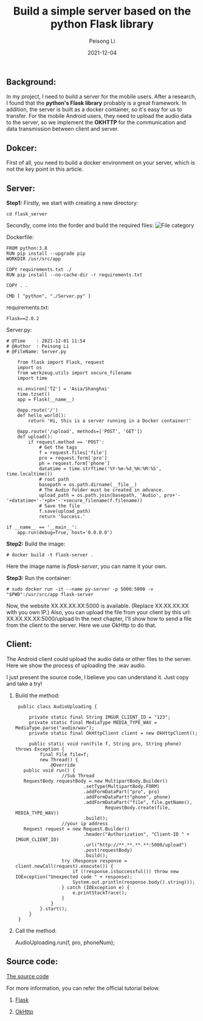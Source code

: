﻿---
layout: post
read_time: true
show_date: true
title: "Build a simple server based on the python Flask library"
date: 2021-12-04
img: posts/20211204/Android.jpg
tags: [server, python, Flask, OkHTTP]
category: Experience
author: Peisong Li
description: "You can build and dockerize a python based backend server in 5 minutes."
---

## Background:
In my project, I need to build a server for the mobile users. After a research, I found that the **python's Flask library** probably is a great framework. In addition, the server is built as a docker container, so it's easy for us to transfer.
For the mobile Android users, they need to upload the audio data to the server, so we implement the **OKHTTP** for the communication and data transmission between client and server.

## Dokcer:
First of all, you need to build a docker environment on your server, which is not the key point in this article.

## Server:
**Step1:**
Firstly, we start with creating a new directory:

    cd flask_server
Secondly, come into the forder and build the required files:
![File category](https://github.com/peisong0109/peisong0109.github.io/blob/gh-pages/assets/img/posts/20211204/Category.jpg)

Dockerfile:

    FROM python:3.8
    RUN pip install --upgrade pip
    WORKDIR /usr/src/app    
    
    COPY requirements.txt ./  
    RUN pip install --no-cache-dir -r requirements.txt
    
    COPY . .    
    
    CMD [ "python", "./Server.py" ]

requirements.txt:

    Flask==2.0.2
Server.py:

    # @Time    : 2021-12-01 11:54
    # @Author  : Peisong Li
    # @FileName: Server.py
    
        from flask import Flask, request
        import os
        from werkzeug.utils import secure_filename
        import time
        
        os.environ['TZ'] = 'Asia/Shanghai'
        time.tzset()
        app = Flask(__name__)
        
        @app.route('/')
        def hello_world():
            return 'Hi, this is a server running in a Docker container!'
        
        @app.route('/upload', methods=['POST', 'GET'])
        def upload():
            if request.method == 'POST':
                # Get the tags
                f = request.files['file']
                pro = request.form['pro']
                ph = request.form['phone']
                datatime = time.strftime('%Y-%m-%d_%H:%M:%S', time.localtime())
                # root path
                basepath = os.path.dirname(__file__)
                # The Audio folder must be created in advance.
                upload_path = os.path.join(basepath, 'Audio', pro+'-'+datatime+'-'+ph+'-'+secure_filename(f.filename))
                # Save the file
                f.save(upload_path)
                return 'Success.'
    
    if __name__ == '__main__':
        app.run(debug=True, host='0.0.0.0')

**Step2:**
Build the image:

    # docker build -t flask-server .
Here the image name is *flask-server*, you can name it your own.

**Step3:**
Run the container:

    # sudo docker run -it --name py-server -p 5000:5000 -v "$PWD":/usr/src/app flask-server


Now, the website XX.XX.XX.XX:5000 is available. (Replace XX.XX.XX.XX with you own IP.)
Also, you can upload the file from your client by this url: 
XX.XX.XX.XX:5000/upload
In the next chapter, I'll show how to send a file from the client to the server. Here we use OkHttp to do that.

## Client:
The Android client could upload the audio data or other files to the server. Here we show the process of uploading the .wav audio.

I just present the source code, I believe you can understand it. 
Just copy and take a try!

1. Build the method:

        public class AudioUploading {  
          
            private static final String IMGUR_CLIENT_ID = "123";  
            private static final MediaType MEDIA_TYPE_WAV = MediaType.parse("audio/wav");  
            private static final OkHttpClient client = new OkHttpClient();  
          
            public static void run(File f, String pro, String phone) throws Exception {  
                final File file=f;  
                new Thread() {  
                    @Override  
          public void run() {  
                        //Sub Thread
          RequestBody requestBody = new MultipartBody.Builder()  
                                .setType(MultipartBody.FORM)  
                                .addFormDataPart("pro", pro)  
                                .addFormDataPart("phone", phone)  
                                .addFormDataPart("file", file.getName(),  
                                        RequestBody.create(file, MEDIA_TYPE_WAV))  
                                .build();  
                        //your ip address  
          Request request = new Request.Builder()  
                                .header("Authorization", "Client-ID " + IMGUR_CLIENT_ID)  
                                .url("http://**.**.**.**:5000/upload")  
                                .post(requestBody)  
                                .build();  
                        try (Response response = client.newCall(request).execute()) {    
                            if (!response.isSuccessful()) throw new IOException("Unexpected code " + response);  
                            System.out.println(response.body().string());  
                        } catch (IOException e) {  
                            e.printStackTrace();  
                        }  
                    }  
                }.start();  
            }  
        }

2. Call the method:

    AudioUploading.run(f, pro, phoneNum);  

## Source code:
[The source code](https://github.com/peisong0109/python-server)

For more information, you can refer the official tutorial below.

 1. [Flask](https://flask.palletsprojects.com/en/2.0.x/quickstart/#http-methods)
    
 2. [OkHttp](https://square.github.io/okhttp/recipes/)


